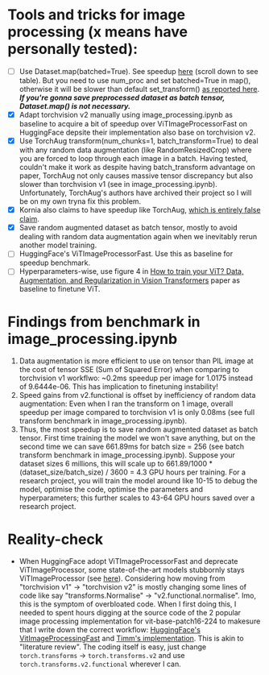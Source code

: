 # Tools and tricks for image processing (x means have personally tested):
- [ ] Use Dataset.map(batched=True). See speedup [here](https://huggingface.co/learn/nlp-course/en/chapter5/3?fw=pt#the-map-methods-superpowers) (scroll down to see table). But you need to use num_proc and set batched=True in map(), otherwise it will be slower than default set_transform() [as reported here](https://discuss.huggingface.co/t/using-map-take-7-2x-times-longer-than-set-transform/62285). ***If you're gonna save preprocessed dataset as batch tensor, Dataset.map() is not necessary.***
- [x] Adapt torchvision v2 manually using image_processing.ipynb as baseline to acquire a bit of speedup over ViTImageProcessorFast on HuggingFace depsite their implementation also base on torchvision v2.
- [x] Use TorchAug transform(num_chunks=1, batch_transform=True) to deal with any random data augmentation (like RandomResizedCrop) where you are forced to loop through each image in a batch. Having tested, couldn't make it work as despite having batch_transform advantage on paper, TorchAug not only causes massive tensor discrepancy but also slower than torchvision v1 (see in image_processing.ipynb). Unfortunately, TorchAug's authors have archived their project so I will be on my own tryna fix this problem.
- [x] Kornia also claims to have speedup like TorchAug, [which is entirely false claim](https://github.com/kornia/kornia/issues/1559).
- [x] Save random augmented dataset as batch tensor, mostly to avoid dealing with random data augmentation again when we inevitably rerun another model training.
- [ ] HuggingFace's ViTImageProcessorFast. Use this as baseline for speedup benchmark.
- [ ] Hyperparameters-wise, use figure 4 in [How to train your ViT? Data, Augmentation, and Regularization in Vision Transformers](https://arxiv.org/abs/2106.10270) paper as baseline to finetune ViT.
  
# Findings from benchmark in image_processing.ipynb 
1. Data augmentation is more efficient to use on tensor than PIL image at the cost of tensor SSE (Sum of Squared Error) when comparing to torchvision v1 workflwo: ~0.2ms speedup per image for 1.0175 instead of 9.6444e-06. This has implication to finetuning instability!
2. Speed gains from v2.functional is offset by inefficiency of random data augmentation: Even when I ran the transform on 1 image, overall speedup per image compared to torchvision v1 is only 0.08ms (see full transform benchmark in image_processing.ipynb).
3. Thus, the most speedup is to save random augmented dataset as batch tensor. First time training the model we won't save anything, but on the second time we can save 661.89ms for batch size = 256 (see batch transform benchmark in image_processing.ipynb). Suppose your dataset sizes 6 millions, this will scale up to 661.89/1000 * (dataset_size/batch_size) / 3600 = 4.3 GPU hours per training. For a research project, you will train the model around like 10-15 to debug the model, optimise the code, optimise the parameters and hyperparameters; this further scales to 43-64 GPU hours saved over a research project.

# Reality-check
- When HuggingFace adopt ViTImageProcessorFast and deprecate ViTImageProcessor, some state-of-the-art models stubbornly stays ViTImageProcessor (see [here](https://github.com/huggingface/transformers/issues/36193)). Considering how moving from "torchvision v1" -> "torchvision v2" is mostly changing some lines of code like say "transforms.Normalise" -> "v2.functional.normalise". Imo, this is the symptom of overbloated code. When I first doing this, I needed to spent hours digging at the source code of the 2 popular image processing implementation for vit-base-patch16-224 to makesure that I write down the correct workflow: [HuggingFace's VitImageProcessingFast](https://github.com/huggingface/transformers/blob/v4.49.0/src/transformers/models/vit/image_processing_vit.py#L152-L283) and [Timm's implementation](https://github.com/huggingface/transformers/blob/main/examples/pytorch/image-classification/run_image_classification.py#L337-L362). This is akin to "literature review". The coding itself is easy, just change `torch.transforms` -> `torch.transforms.v2` and use `torch.transforms.v2.functional` wherever I can.
